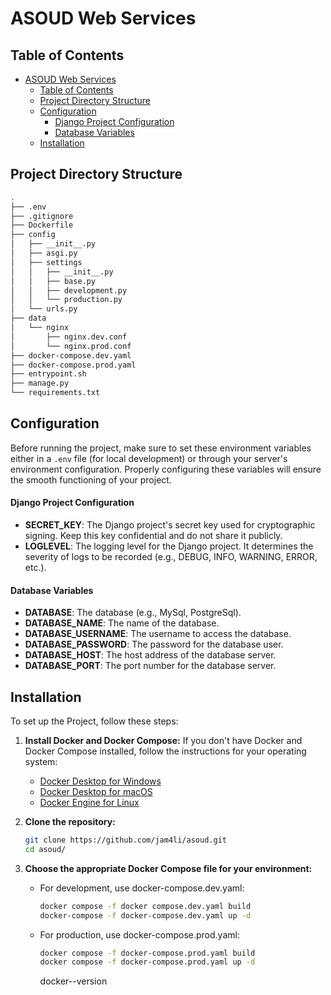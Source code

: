 # ASOUD Web Services

## Table of Contents

- [ASOUD Web Services](#asoud-web-services)
  - [Table of Contents](#table-of-contents)
  - [Project Directory Structure](#project-directory-structure)
  - [Configuration](#configuration)
      - [Django Project Configuration](#django-project-configuration)
      - [Database Variables](#database-variables)
  - [Installation](#installation)


## Project Directory Structure
```bash
.
├── .env
├── .gitignore
├── Dockerfile
├── config
│   ├── __init__.py
│   ├── asgi.py
│   ├── settings
│   │   ├── __init__.py
│   │   ├── base.py
│   │   ├── development.py
│   │   └── production.py
│   └── urls.py
├── data
│   └── nginx
│       ├── nginx.dev.conf
│       └── nginx.prod.conf
├── docker-compose.dev.yaml
├── docker-compose.prod.yaml
├── entrypoint.sh
├── manage.py
└── requirements.txt
```

## Configuration
Before running the project, make sure to set these environment variables either in a `.env` file (for local development) or through your server's environment configuration. Properly configuring these variables will ensure the smooth functioning of your project.

#### Django Project Configuration
- **SECRET_KEY**: The Django project's secret key used for cryptographic signing. Keep this key confidential and do not share it publicly.
- **LOGLEVEL**: The logging level for the Django project. It determines the severity of logs to be recorded (e.g., DEBUG, INFO, WARNING, ERROR, etc.).

#### Database Variables

- **DATABASE**: The database (e.g., MySql, PostgreSql).
- **DATABASE_NAME**: The name of the database.
- **DATABASE_USERNAME**: The username to access the database.
- **DATABASE_PASSWORD**: The password for the database user.
- **DATABASE_HOST**: The host address of the database server.
- **DATABASE_PORT**: The port number for the database server.

## Installation
To set up the Project, follow these steps:

1. **Install Docker and Docker Compose:** If you don't have Docker and Docker Compose installed, follow the instructions for your operating system:
    - [Docker Desktop for Windows](https://docs.docker.com/desktop/windows/install/)
    - [Docker Desktop for macOS](https://docs.docker.com/desktop/mac/install/)
    - [Docker Engine for Linux](https://docs.docker.com/engine/install/)

2. **Clone the repository:**
    ```bash
    git clone https://github.com/jam4li/asoud.git
    cd asoud/
    ```

3. **Choose the appropriate Docker Compose file for your environment:**
    * For development, use docker-compose.dev.yaml:
        ```bash
        docker compose -f docker compose.dev.yaml build
        docker-compose -f docker-compose.dev.yaml up -d
        ```

    * For production, use docker-compose.prod.yaml:
        ```bash
        docker compose -f docker-compose.prod.yaml build
        docker compose -f docker-compose.prod.yaml up -d
        ```
        docker--version